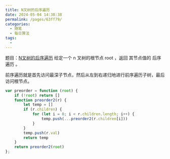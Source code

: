 ```yaml
---
title: N叉树的后序遍历
date: 2024-05-04 14:38:38
permalink: /pages/63ff79/
categories:
  - 随笔
  - 每日算法
tags:
  - 
---
```

题目：[N叉树的后序遍历](https://leetcode.cn/problems/n-ary-tree-postorder-traversal/description/)
给定一个 n 叉树的根节点 root ，返回 其节点值的 后序遍历 。
<!-- more -->
前序遍历就是首先访问最深子节点，然后从左到右递归地进行前序遍历子树，最后访问根节点。
```js
var preorder = function (root) {
    if (!root) return []
    function preorder2(r) {
        let temp = []
        if (r.children) {
            for (let i = 0; i < r.children.length; i++) {
                temp.push(...preorder2(r.children[i]))
            }
        }
        temp.push(r.val)
        return temp
    }
    return preorder2(root)
};
```